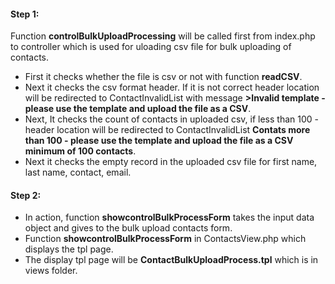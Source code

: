 #### Step 1:

Function **controlBulkUploadProcessing** will be called first from index.php to controller which is used for uloading csv file for bulk uploading of contacts.

- First it checks whether the file is csv or not with function **readCSV**.
- Next it checks the csv format header. If it is not correct header location will be redirected to ContactInvalidList with message **>Invalid template - please use the template and upload the file as a CSV**.
- Next, It checks the count of contacts in uploaded csv, if less than 100 - header location will be redirected to ContactInvalidList **Contats more than 100 - please use the template and upload the file as a CSV minimum of 100 contacts**.
- Next it checks the empty record in the uploaded csv file for first name, last name, contact, email.

#### Step 2:

- In action, function **showcontrolBulkProcessForm** takes the input data object and gives to the bulk upload contacts form.
- Function **showcontrolBulkProcessForm** in ContactsView.php which displays the tpl page.
- The display tpl page will be **ContactBulkUploadProcess.tpl** which is in views folder.
